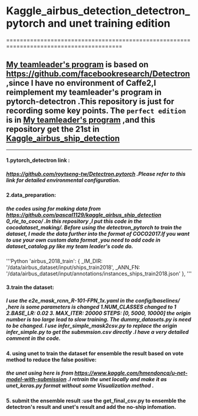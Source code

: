 # Kaggle_airbus_detection_detectron_pytorch and unet training edition

========================================================================================
## [My teamleader's program](https://github.com/pascal1129/kaggle_airbus_ship_detection)  is based on https://github.com/facebookresearch/Detectron ,since I have no environment of Caffe2,I reimplement my teamleader's program in pytorch-detectron .This repository is just for recording some key points. The `perfect edition` is in [My teamleader's program](https://github.com/pascal1129/kaggle_airbus_ship_detection) ,and this repository get the 21st in [Kaggle_airbus_ship_detection](https://www.kaggle.com/c/airbus-ship-detection)
---------------------------------------------------------------------------------------------------------------------------
#### 1.pytorch_detectron link :
##### https://github.com/roytseng-tw/Detectron.pytorch .Please refer to this link for detailed environmental configuration.



#### 2.data_preparation: 
##### the codes using for making data from https://github.com/pascal1129/kaggle_airbus_ship_detection 0_rle_to_coco/ .In this repository ,I put this code in the cocodataset_making/. Before using the detectron_pytorch to train the dataset, I made the data further into the format of COCO2017.If you want to use your own custom data format ,you need to add code in  dataset_catalog.py like my team leader's code do.
'''Python
'airbus_2018_train': {
        _IM_DIR:
            '/data/airbus_dataset/input/ships_train2018',
        _ANN_FN:
            '/data/airbus_dataset/input/annotations/instances_ships_train2018.json'
    },
'''


#### 3.train the dataset: 
##### I use the e2e_mask_rcnn_R-101-FPN_1x.yaml in the config/baselines/ ,here is some parameters is changed 1.NUM_CLASSES changed to 1    2.BASE_LR: 0.02  3. MAX_ITER: 20000 STEPS: [0, 5000, 10000] the origin number is too large lead to slow training.  The dummy_datasets.py is need to be changed. I use infer_simple_mask2csv.py to replace the origin infer_simple.py to get the submmsion.csv directly .I have a very detailed comment in the code.



#### 4. using unet to train the dataset for ensemble the result based on vote method to reduce the false positive: 
##### the unet using here is from https://www.kaggle.com/hmendonca/u-net-model-with-submission .I retrain the unet locally and make it as unet_keras.py format without some Visualization method .




#### 5. submit the ensemble result :use the get_final_csv.py to ensemble the detectron's result and unet's result and add the no-ship infomation.


